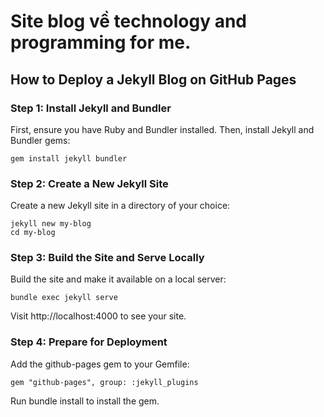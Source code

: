 # Site blog về technology and programming for me.

## How to Deploy a Jekyll Blog on GitHub Pages

### Step 1: Install Jekyll and Bundler
First, ensure you have Ruby and Bundler installed. Then, install Jekyll and Bundler gems:

```
gem install jekyll bundler
```

### Step 2: Create a New Jekyll Site
Create a new Jekyll site in a directory of your choice:

```
jekyll new my-blog
cd my-blog
```

### Step 3: Build the Site and Serve Locally
Build the site and make it available on a local server:

```
bundle exec jekyll serve
```

Visit http://localhost:4000 to see your site.

### Step 4: Prepare for Deployment
Add the github-pages gem to your Gemfile:

```
gem "github-pages", group: :jekyll_plugins
```

Run bundle install to install the gem.
